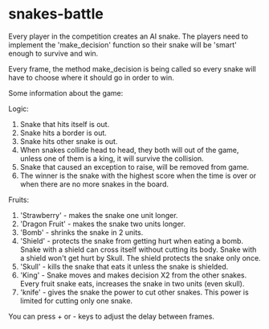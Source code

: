 # snakes-battle

Every player in the competition creates an AI snake.
The players need to implement the 'make_decision' function so their snake will be 'smart' enough to survive and win.

Every frame, the method make_decision is being called so every snake will have to choose where it should go in order to win.

Some information about the game:

Logic:
1. Snake that hits itself is out.
2. Snake hits a border is out.
3. Snake hits other snake is out.
4. When snakes collide head to head, they both will out of the game, unless one of them is a king, it will survive the collision.
5. Snake that caused an exception to raise, will be removed from game.
6. The winner is the snake with the highest score when the time is over or when there are no more snakes in the board.

Fruits:
1. 'Strawberry' - makes the snake one unit longer.
2. 'Dragon Fruit' - makes the snake two units longer.
3. 'Bomb' - shrinks the snake in 2 units.
4. 'Shield' -  protects the snake from getting hurt when eating a bomb. Snake with a shield can cross itself without cutting its body. Snake with a shield won't get hurt by Skull. The shield protects the snake only once.
5. 'Skull' -  kills the snake that eats it unless the snake is shielded.
6. 'King' - Snake moves and makes decision X2 from the other snakes. Every fruit snake eats, increases the snake in two units (even skull).
7. 'knife' - gives the snake the power to cut other snakes. This power is limited for cutting only one snake.


You can press + or - keys to adjust the delay between frames.